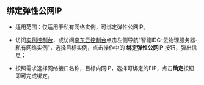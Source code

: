 ## 绑定弹性公网IP

- 适用范围：仅适用于私有网络实例，可绑定弹性公网IP。<br/>

- 访问[实例控制台](https://cps-console.jdcloud.com/instance/vpc/list)，或访问[京东云控制台](https://console.jdcloud.com/overview)点击左侧导航“智能IDC-云物理服务器-私有网络实例”，选择目标实例，点击操作中的 **绑定弹性公网IP** 按钮，弹出信息；<br/>

- 按照需求选择网络接口名称，目标内网IP，选择可绑定的EIP，点击**确定**按钮即可完成绑定。<br/>
